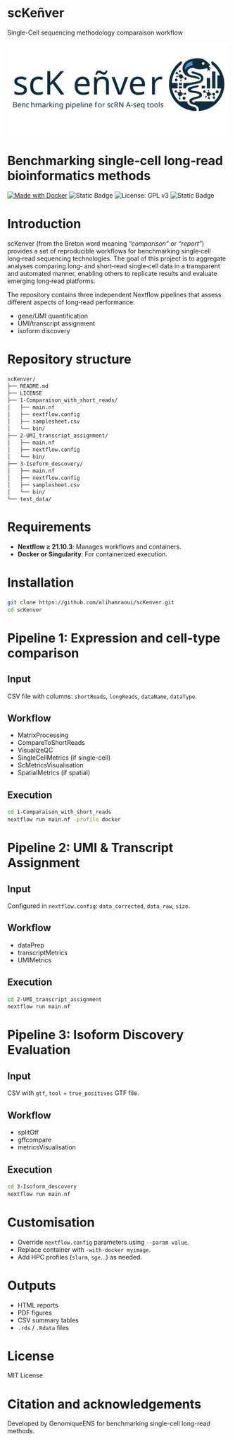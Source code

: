 # scKeñver
Single-Cell sequencing methodology comparaison workflow

![logo](./sckenver.svg)

# Benchmarking single‑cell long‑read bioinformatics methods
[![Made with Docker](https://img.shields.io/badge/Made_with-Docker-blue?logo=docker&logoColor=white)](https://www.docker.com/ "Go to Docker homepage")
![Static Badge](https://img.shields.io/badge/Made%20with-Nextflow-green?style=flat&logoColor=black)
![License: GPL v3](https://img.shields.io/badge/License-GPL%20v3-blue.svg)
![Static Badge](https://img.shields.io/badge/BioRxiv%20DOI-10.1101%2F2025.07.21.665920-green?style=flat&logoColor=black&labelColor=black&color=red)



# Introduction

scKenver (from the Breton word meaning *“comparison”* or *“report”*) provides a set of reproducible workflows for benchmarking single‑cell long‑read sequencing technologies. The goal of this project is to aggregate analyses comparing long‑ and short‑read single‑cell data in a transparent and automated manner, enabling others to replicate results and evaluate emerging long‑read platforms.

The repository contains three independent Nextflow pipelines that assess different aspects of long‑read performance:
- gene/UMI quantification
- UMI/transcript assignment
- isoform discovery

# Repository structure

```
scKenver/
├── README.md
├── LICENSE
├── 1-Comparaison_with_short_reads/
│   ├── main.nf
│   ├── nextflow.config
│   ├── samplesheet.csv
│   └── bin/
├── 2-UMI_transcript_assignment/
│   ├── main.nf
│   ├── nextflow.config
│   └── bin/
├── 3-Isoform_descovery/
│   ├── main.nf
│   ├── nextflow.config
│   ├── samplesheet.csv
│   └── bin/
└── test_data/
```

# Requirements

- **Nextflow ≥ 21.10.3**: Manages workflows and containers.
- **Docker or Singularity**: For containerized execution.

# Installation

```bash
git clone https://github.com/alihamraoui/scKenver.git
cd scKenver
```

# Pipeline 1: Expression and cell-type comparison

## Input
CSV file with columns: `shortReads`, `longReads`, `dataName`, `dataType`.

## Workflow

- MatrixProcessing
- CompareToShortReads
- VisualizeQC
- SingleCellMetrics (if single-cell)
- ScMetricsVisualisation
- SpatialMetrics (if spatial)

## Execution

```bash
cd 1-Comparaison_with_short_reads
nextflow run main.nf -profile docker
```

# Pipeline 2: UMI & Transcript Assignment

## Input

Configured in `nextflow.config`: `data_corrected`, `data_raw`, `size`.

## Workflow

- dataPrep
- transcriptMetrics
- UMIMetrics

## Execution

```bash
cd 2-UMI_transcript_assignment
nextflow run main.nf
```

# Pipeline 3: Isoform Discovery Evaluation

## Input

CSV with `gtf`, `tool` + `true_positives` GTF file.

## Workflow

- splitGtf
- gffcompare
- metricsVisualisation

## Execution

```bash
cd 3-Isoform_descovery
nextflow run main.nf
```

# Customisation

- Override `nextflow.config` parameters using `--param value`.
- Replace container with `-with-docker myimage`.
- Add HPC profiles (`slurm`, `sge`...) as needed.

# Outputs

- HTML reports
- PDF figures
- CSV summary tables
- `.rds` / `.Rdata` files

# License

MIT License

# Citation and acknowledgements

Developed by GenomiqueENS for benchmarking single-cell long-read methods.
